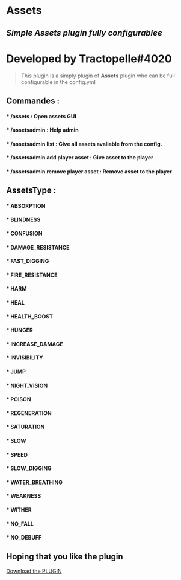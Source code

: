 # Assets
## _Simple Assets plugin fully configurablee_

# Developed by Tractopelle#4020

> This plugin is a simply plugin of **Assets** plugin who can be full configurable in the config.yml

## Commandes : 

#### * /assets : Open assets GUI
#### * /assetsadmin : Help admin
#### * /assetsadmin list : Give all assets avaliable from the config.
#### * /assetsadmin add player asset : Give asset to the player
#### * /assetsadmin remove player asset : Remove asset to the player

## AssetsType : 

#### * ABSORPTION
#### * BLINDNESS
#### * CONFUSION
#### * DAMAGE_RESISTANCE
#### * FAST_DIGGING
#### * FIRE_RESISTANCE
#### * HARM
#### * HEAL
#### * HEALTH_BOOST
#### * HUNGER
#### * INCREASE_DAMAGE
#### * INVISIBILITY
#### * JUMP
#### * NIGHT_VISION
#### * POISON
#### * REGENERATION
#### * SATURATION
#### * SLOW
#### * SPEED
#### * SLOW_DIGGING
#### * WATER_BREATHING
#### * WEAKNESS
#### * WITHER
#### * NO_FALL
#### * NO_DEBUFF

## Hoping that you like the plugin

<a id="raw-url" href="https://github.com/Tractoupelle/Assets/raw/master/Assets-0.0.1.jar">Download the PLUGIN</a>
